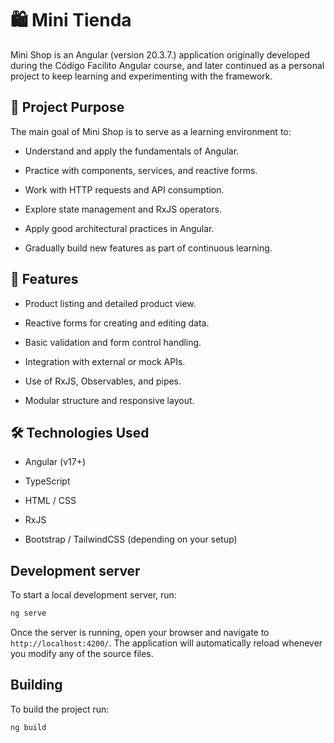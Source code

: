 # 🛍️ Mini Tienda

Mini Shop is an Angular (version 20.3.7.) application originally developed during the Código Facilito Angular course, and later continued as a personal project to keep learning and experimenting with the framework.

## 🚀 Project Purpose

The main goal of Mini Shop is to serve as a learning environment to:

- Understand and apply the fundamentals of Angular.

- Practice with components, services, and reactive forms.

- Work with HTTP requests and API consumption.

- Explore state management and RxJS operators.

- Apply good architectural practices in Angular.

- Gradually build new features as part of continuous learning.

## 🧩 Features

- Product listing and detailed product view.

- Reactive forms for creating and editing data.

- Basic validation and form control handling.

- Integration with external or mock APIs.

- Use of RxJS, Observables, and pipes.

- Modular structure and responsive layout.

## 🛠️ Technologies Used

- Angular (v17+)

- TypeScript

- HTML / CSS

- RxJS

- Bootstrap / TailwindCSS (depending on your setup)

## Development server

To start a local development server, run:

```bash
ng serve
```

Once the server is running, open your browser and navigate to `http://localhost:4200/`. The application will automatically reload whenever you modify any of the source files.

## Building

To build the project run:

```bash
ng build
```
